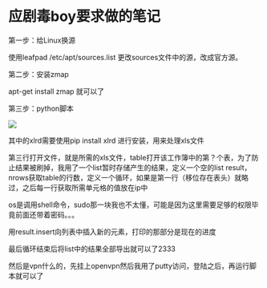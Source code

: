 # 应剧毒boy要求做的笔记

第一步：给Linux换源

使用leafpad /etc/apt/sources.list 更改sources文件中的源，改成官方源。

第二步：安装zmap

apt-get install zmap 就可以了

第三步：python脚本

![](http://i.imgur.com/TSz8OL6.png)

其中的xlrd需要使用pip install xlrd 进行安装，用来处理xls文件

第三行打开文件，就是所需的xls文件，table打开该工作簿中的第？个表，为了防止结果被刷掉，我用了一个list暂时存储产生的结果，定义一个空的list result，nrows获取table的行数，定义一个循环，如果是第一行（移位存在表头）就略过，之后每一行获取所需单元格的值放在ip中

os是调用shell命令，sudo那一块我也不太懂，可能是因为这里需要足够的权限毕竟前面还带着密码。。。

用result.insert向列表中插入新的元素，打印的那部分是现在的进度

最后循环结束后将list中的结果全部导出就可以了2333

然后是vpn什么的，先挂上openvpn然后我用了putty访问，登陆之后，再运行脚本就可以了